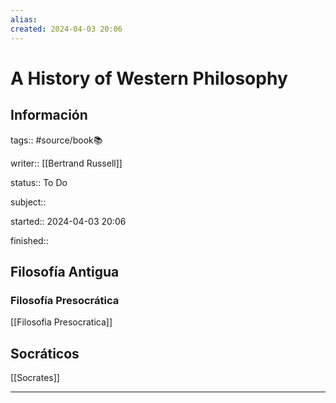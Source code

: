```yaml
---
alias: 
created: 2024-04-03 20:06
---
```

# A History of Western Philosophy
## Información
tags:: #source/book📚 

writer:: [[Bertrand Russell]]

status:: To Do

subject::

started:: 2024-04-03 20:06

finished::

## Filosofía Antigua
### Filosofía Presocrática
[[Filosofia Presocratica]]

## Socráticos
[[Socrates]]
___

